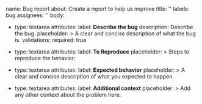 name: Bug report
about: Create a report to help us improve
title: ''
labels: bug
assignees: ''
body:

- type: textarea
  attributes:
  label: **Describe the bug**
  description: Describe the bug.
  placeholder: >
  A clear and concise description of what the bug is.
  validations:
  required: true

- type: textarea
  attributes:
  label: **To Reproduce**
  placeholder: >
  Steps to reproduce the behavior:

- type: textarea
  attributes:
  label: **Expected behavior**
  placeholder: >
  A clear and concise description of what you expected to happen.

- type: textarea
  attributes:
  label: **Additional context**
  placeholder: >
  Add any other context about the problem here.
